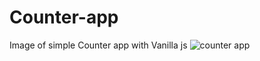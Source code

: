 # Counter-app
Image of simple Counter app with Vanilla js 
![counter app](https://user-images.githubusercontent.com/79241162/149529570-6c66cd65-088b-4de7-a9db-0bba6044ad72.png)
